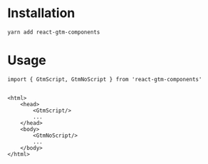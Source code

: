 # Installation

`yarn add react-gtm-components`

# Usage

```
import { GtmScript, GtmNoScript } from 'react-gtm-components'


<html>
	<head>
		<GtmScript/>
		...
	</head>
	<body>
		<GtmNoScript/>
		...
	</body>
</html>
```
